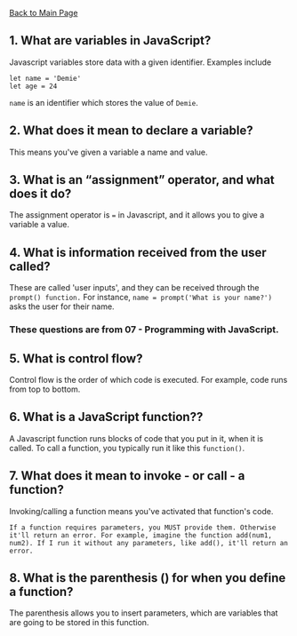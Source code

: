 [Back to Main Page](https://roguestar112.github.io/reading-notes/)


## 1. What are variables in JavaScript?

Javascript variables store data with a given identifier. Examples include
```
let name = 'Demie'
let age = 24

```
`name` is an identifier which stores the value of `Demie`. 

## 2. What does it mean to declare a variable?

This means you've given a variable a name and value.

## 3. What is an “assignment” operator, and what does it do?

The assignment operator is `=` in Javascript, and it allows you to give a variable a value.

## 4. What is information received from the user called?

These are called 'user inputs', and they can be received through the `prompt() function.` For instance, `name = prompt('What is your name?')` asks the user for their name.

### These questions are from 07 - Programming with JavaScript.

## 5. What is control flow?

Control flow is the order of which code is executed. For example, code runs from top to bottom.

## 6. What is a JavaScript function??

A Javascript function runs blocks of code that you put in it, when it is called. To call a function, you typically run it like this `function()`.

## 7. What does it mean to invoke - or call - a function?

Invoking/calling a function means you've activated that function's code.

`If a function requires parameters, you MUST provide them. Otherwise it'll return an error. For example, imagine the function add(num1, num2). If I run it without any parameters, like add(), it'll return an error. `

## 8. What is the parenthesis () for when you define a function?

The parenthesis allows you to insert parameters, which are variables that are going to be stored in this function.

